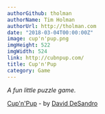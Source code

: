 ```yaml
---
authorGithub: tholman
authorName: Tim Holman
authorUrl: http://tholman.com
date: "2018-03-04T00:00:00Z"
image: cup'n'pup.png
imgHeight: 522
imgWidth: 524
link: http://cubnpup.com/
title: Cup'n'Pup
category: Game
---
```


_A fun little puzzle game._

[Cup'n'Pup](http://cubnpup.com/) - by [David DeSandro](https://desandro.com/)
